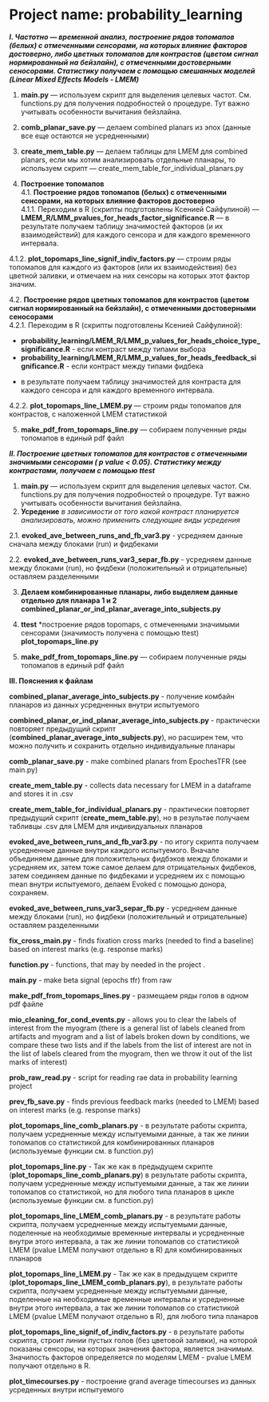 # Project name: probability_learning

***I. Частотно — временной анализ, построение рядов топомапов (белых) с отмеченными сенсорами, на которых влияние факторов достоверно, либо цветных топомапов для контрастов (цветом сигнал нормированный на бейзлайн), с отмеченными достоверными сеносорами. Статистику получаем с помощью смешанных моделей (Linear Mixed Effects Models - LMEM)***

1.  **main.py** — используем скрипт для выделения целевых частот. См. functions.py для получения подробностей о процедуре. Тут важно учитывать особенности вычитания бейзлайна.

2. **comb_planar_save.py** — делаем combined planars из эпох (данные все еще остаются не усредненными)

3. **create_mem_table.py** — делаем таблицы для LMEM для combined planars, если мы хотим анализировать отдельные планары, то используем скрипт — create_mem_table_for_individual_planars.py

4. **Построение топомапов**   
4.1. **Построение рядов топомапов (белых) с отмеченными сенсорами, на которых влияние факторов достоверно**   
4.1.1. Переходим в R (скрипты подготовлены Ксенией Сайфулиной) — **LMEM_R/LMM_pvalues_for_heads_factor_significance.R** — в результате получаем таблицу значимостей факторов (и их взаимодействий) для каждого сенсора и для каждого временного интервала.   

4.1.2. **plot_topomaps_line_signif_indiv_factors.py** — строим ряды топомапов для каждого из факторов (или их взаимодействия) без цветной заливки, и отмечаем на них сенсоры на которых этот фактор значим. 

4.2. **Построение рядов цветных топомапов для контрастов (цветом сигнал нормированный на бейзлайн), с отмеченными достоверными сеносорами**   
4.2.1. Переходим в R (скрипты подготовлены Ксенией Сайфулиной):    
* **probability_learning/LMEM_R/LMM_p_values_for_heads_choice_type_significance.R** - если контраст между типами выбора   
* **probability_learning/LMEM_R/LMM_p_values_for_heads_feedback_significance.R** - если контраст между типами фидбека   

- в результате получаем таблицу значимостей для контраста для каждого сенсора и для каждого временного интервала.

4.2.2. **plot_topomaps_line_LMEM.py** — строим ряды топомапов для контрастов, с наложенной LMEM статистикой

5. **make_pdf_from_topomaps_line.py** — собираем полученные ряды топомапов в единый pdf файл 



***II. Построение цветных топомапов для контрастов с отмеченными значимыми сенсорами ( p value < 0.05). Статистику между контрастами, получаем с помощью ttest***

1.  **main.py** — используем скрипт для выделения целевых частот. См. functions.py для получения подробностей о процедуре. Тут важно учитывать особенности вычитания бейзлайна.
2.  **Усредение**
*в зависимости от того какой контраст планируется анализировать, можно применить следующие виды усредения*  

2.1. **evoked_ave_between_runs_and_fb_var3.py** - усредняем данные сначала между блоками (run) и фидбеками

2.2. **evoked_ave_between_runs_var3_separ_fb.py** - усредняем данные между блоками (run), но фидбеки (положительный и отрицательные) оставляем разделенными  

3. **Делаем комбинированные планары, либо выделяем данные отдельно для планара 1 и 2**
**combined_planar_or_ind_planar_average_into_subjects.py** 

4. **ttest**
*построение рядов topomaps, с отмеченными значимыми сенсорами (значимость получена с помощью ttest)
**plot_topomaps_line.py**

5. **make_pdf_from_topomaps_line.py** — собираем полученные ряды топомапов в единый pdf файл 


**III. Пояснения к файлам**  


**combined_planar_average_into_subjects.py** - получение комбайн планаров из данных усредненных внутри испытуемого

**combined_planar_or_ind_planar_average_into_subjects.py** - практически повторяет предыдущий скрипт (**combined_planar_average_into_subjects.py**), но расширен тем, что можно получить и сохранить отдельно индивидуальные планары

**comb_planar_save.py** - make combined planars from EpochesTFR (see main.py) 

**create_mem_table.py** - collects data necessary for LMEM in a dataframe and stores it in .csv  

**create_mem_table_for_individual_planars.py** - практически повторяет предыдущий скрипт (**create_mem_table.py**), но в результае получаем табливцы .csv для LMEM для индивидуальных планаров

**evoked_ave_between_runs_and_fb_var3.py** - по итогу скрипта получаем усредненные данные внутри каждого испытуемого. Вначале объединяем данные для положительных фидбэков между блоками и усредняем их, затем тоже самое делаем для отрицательных фидбеков, затем соединяем данные по фидбеками и усредняем их с помощью mean внутри испытуемого, делаем Evoked с помощью донора, сохраняем.

**evoked_ave_between_runs_var3_separ_fb.py** - усредняем данные между блоками (run), но фидбеки (положительный и отрицательные) оставляем разделенными

**fix_cross_main.py** - finds fixation cross marks (needed to find a baseline) based on interest marks (e.g. response marks) 

**function.py** - functions, that may by  needed in the project .

**main.py** - make beta signal (epochs tfr) from raw 

**make_pdf_from_topomaps_lines.py** - размещаем ряды голов в одном pdf файле

**mio_cleaning_for_cond_events.py** - allows you to clear the labels of interest from the myogram (there is a general list of labels cleaned from artifacts and myogram and a list of labels broken down by conditions, we compare these two lists and if the labels from the list of interest are not in the list of labels cleared from the myogram, then we throw it out of the list marks of interest) 

**prob_raw_read.py** - script for reading rae data in probability learning project  

**prev_fb_save.py** - finds previous feedback marks (needed to LMEM) based on interest marks (e.g. response marks)   

**plot_topomaps_line_comb_planars.py** - в результате работы скрипта, получаем усредненные между испытуемыми данные, а так же линии топомапов со статистикой  для комбинированных планаров (используемые функции см. в function.py)

**plot_topomaps_line.py** - Так же как в предыдущем скрипте (**plot_topomaps_line_comb_planars.py**) в результате работы скрипта, получаем усредненные между испытуемыми данные, а так же линии топомапов со статистикой, но для любого типа планаров в цикле (используемые функции см. в function.py)

**plot_topomaps_line_LMEM_comb_planars.py** - в результате работы скрипта, получаем усредненные между испытуемыми данные, поделенные на необходимые временные интервалы и усредненные внутри этого интервала, а так же линии топомапов со статистикой LMEM (pvalue LMEM получают отдельно в R) для комбинированных планаров
 
**plot_topomaps_line_LMEM.py** - Так же как в предыдущем скрипте (**plot_topomaps_line_LMEM_comb_planars.py**), в результате работы скрипта, получаем усредненные между испытуемыми данные, поделенные на необходимые временные интервалы и усредненные внутри этого интервала, а так же линии топомапов со статистикой LMEM (pvalue LMEM получают отдельно в R), для любого типа планаров

**plot_topomaps_line_signif_of_indiv_factors.py** - в результате работы скрипта, строит линии пустых голов (без цветовой заливки), на которой показаны сенсоры, на которых значения фактора, является значимым. Значипость факторов определяется по моделям LMEM  - pvalue LMEM получают отдельно в R.

**plot_timecourses.py** - построение grand average timecourses из данных усреденных внутри испытуемого


